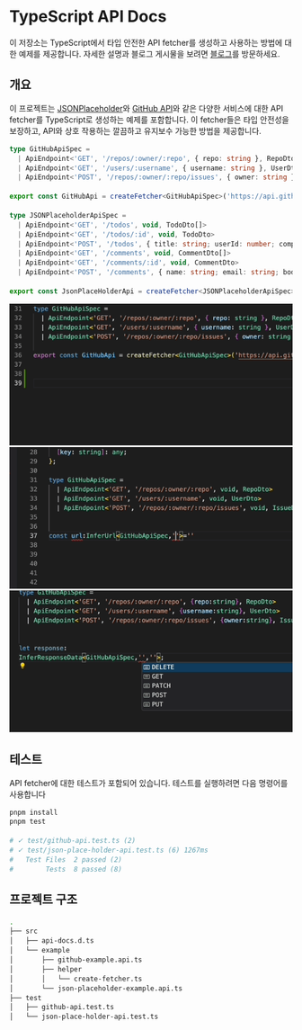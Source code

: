 # TypeScript API Docs

이 저장소는 TypeScript에서 타입 안전한 API fetcher를 생성하고 사용하는 방법에 대한 예제를 제공합니다. 자세한 설명과 블로그 게시물을 보려면 [블로그](https://cgoinglove.github.io/post/%EA%B0%95%EB%A0%A5%ED%95%9C-%ED%83%80%EC%9E%85-%EC%B6%94%EB%A1%A0%EC%9D%84-%ED%99%9C%EC%9A%A9%ED%95%9C-api-%EC%9E%91%EC%84%B1-%ED%8C%A8%ED%84%B4)를 방문하세요.

## 개요

이 프로젝트는 [JSONPlaceholder](https://jsonplaceholder.typicode.com/)와 [GitHub API](https://docs.github.com/ko/rest/using-the-rest-api/getting-started-with-the-rest-api?apiVersion=2022-11-28)와 같은 다양한 서비스에 대한 API fetcher를 TypeScript로 생성하는 예제를 포함합니다. 이 fetcher들은 타입 안전성을 보장하고, API와 상호 작용하는 깔끔하고 유지보수 가능한 방법을 제공합니다.

```typescript
type GitHubApiSpec =
  | ApiEndpoint<'GET', '/repos/:owner/:repo', { repo: string }, RepoDto>
  | ApiEndpoint<'GET', '/users/:username', { username: string }, UserDto>
  | ApiEndpoint<'POST', '/repos/:owner/:repo/issues', { owner: string }, IssueDto[]>;

export const GitHubApi = createFetcher<GitHubApiSpec>('https://api.github.com');

type JSONPlaceholderApiSpec =
  | ApiEndpoint<'GET', '/todos', void, TodoDto[]>
  | ApiEndpoint<'GET', '/todos/:id', void, TodoDto>
  | ApiEndpoint<'POST', '/todos', { title: string; userId: number; completed: boolean }, TodoDto>
  | ApiEndpoint<'GET', '/comments', void, CommentDto[]>
  | ApiEndpoint<'GET', '/comments/:id', void, CommentDto>
  | ApiEndpoint<'POST', '/comments', { name: string; email: string; body: string; postId: number }, CommentDto>;

export const JsonPlaceHolderApi = createFetcher<JSONPlaceholderApiSpec>('https://jsonplaceholder.typicode.com');
```

![example](./images/example.gif)
![infer-url](./images/infer-url.gif)
![infer-response](./images/infer-response.gif)

## 테스트

API fetcher에 대한 테스트가 포함되어 있습니다. 테스트를 실행하려면 다음 명령어를 사용합니다

```bash
pnpm install
pnpm test

# ✓ test/github-api.test.ts (2)
# ✓ test/json-place-holder-api.test.ts (6) 1267ms
#   Test Files  2 passed (2)
#        Tests  8 passed (8)
```

>

## 프로젝트 구조

```bash
.
├── src
│   ├── api-docs.d.ts
│   └── example
│       ├── github-example.api.ts
│       ├── helper
│       │   └── create-fetcher.ts
│       └── json-placeholder-example.api.ts
├── test
│   ├── github-api.test.ts
│   └── json-place-holder-api.test.ts
```
